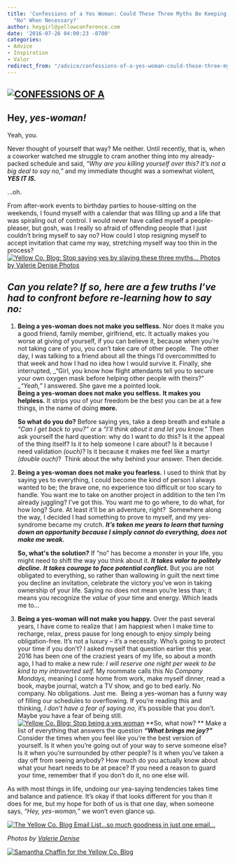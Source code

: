 ```yaml
---
title: 'Confessions of a Yes Woman: Could These Three Myths Be Keeping You from Saying
  "No" When Necessary?'
author: heygirl@yellowconference.com
date: '2016-07-26 04:00:23 -0700'
categories:
- Advice
- Inspiration
- Valor
redirect_from: "/advice/confessions-of-a-yes-woman-could-these-three-myths-be-keeping-you-from-saying-no-when-necessary/"
---
```


## [![CONFESSIONS OF A ](http://yellowconference.com/wp-content/uploads/2016/07/BLOG-IMAGE.jpg)](http://yellowconference.com/wp-content/uploads/2016/07/BLOG-IMAGE.jpg)

## Hey, _yes-woman!_

Yeah, you.

Never thought of yourself that way? Me neither. Until recently, that is, when a coworker watched me struggle to cram another thing into my already-packed schedule and said, _“Why are you killing yourself over this? It’s not a big deal to say no,”_ and my immediate thought was a somewhat violent, **_YES IT IS._**

…oh.

From after-work events to birthday parties to house-sitting on the weekends, I found myself with a calendar that was filling up and a life that was spiraling out of control. I would never have called myself a people-pleaser, but gosh, was I really so afraid of offending people that I just couldn’t bring myself to say no? How could I stop resigning myself to accept invitation that came my way, stretching myself way too thin in the process?[  
](http://yellowconference.com/wp-content/uploads/2016/07/ValerieDenisePhotos-39.jpg)[![Yellow Co. Blog: Stop saying yes by slaying these three myths... Photos by Valerie Denise Photos](http://yellowconference.com/wp-content/uploads/2016/07/ValerieDenisePhotos-5.jpg)](http://yellowconference.com/wp-content/uploads/2016/07/ValerieDenisePhotos-5.jpg)

## _Can you relate? If so, here are a few truths I’ve had to confront before re-learning how to say no:_

1.  **Being a yes-woman does not make you selfless.** Nor does it make you a good friend, family member, girlfriend, etc. It actually makes you worse at giving of yourself, if you can believe it, because when you’re not taking care of you, you can’t take care of other people.  The other day, I was talking to a friend about all the things I’d overcommitted to that week and how I had no idea how I would survive it. Finally, she interrupted, _“Girl, you know how flight attendants tell you to secure your own oxygen mask before helping other people with theirs?”  
    __“Yeah,”_ I answered. She gave me a pointed look.  
    **Being a yes-woman does not make you selfless.** **It makes you helpless.** It strips you of your freedom be the best you can be at a few things, in the name of doing __more.__

    **So what do you do?** Before saying yes, take a deep breath and exhale a _“Can I get back to you?”_ or a _“I’ll think about it and let you know.”_ Then ask yourself the hard question: why do I want to do this? Is it the appeal of the thing itself? Is it to help someone I care about? Is it because I need validation _(ouch)_? Is it because it makes me feel like a martyr _(double ouch)_?  Think about the why behind your answer. Then decide.

3.  **Being a yes-woman does not make you fearless.** I used to think that by saying yes to everything, I could become the kind of person I always wanted to be; the brave one, no experience too difficult or too scary to handle. You want me to take on another project in addition to the ten I’m already juggling? I’ve got this. You want me to go where, to do what, for how long? Sure. At least it’ll be an adventure, right?  Somewhere along the way, I decided I had something to prove to myself, and my yes-syndrome became my crutch. ****_It’s taken me years to learn that turning down an opportunity because I simply cannot do everything, does not make me weak._****

    **So, what's the solution?** If “no” has become a monster in your life, you might need to shift the way you think about it. _**It takes valor to politely decline.**_ **_It takes courage to face potential conflict_.** But you are not obligated to everything, so rather than wallowing in guilt the next time you decline an invitation, celebrate the victory you’ve won in taking ownership of your life. Saying no does not mean you’re less than; it means you recognize the _value_ of your time and energy. Which leads me to…

5.  **Being a yes-woman will not make you happy.** Over the past several years, I have come to realize that I am happiest when I make time to recharge, relax, press pause for long enough to enjoy simply being obligation-free. It’s not a luxury – it’s a necessity. Who’s going to protect your time if you don’t? I asked myself that question earlier this year. 2016 has been one of the craziest years of my life, so about a month ago, I had to make a new rule: _I will reserve one night per week to be kind to my introverted self._ My roommate calls this _No Company Mondays,_ meaning I come home from work, make myself dinner, read a book, maybe journal, watch a TV show, and go to bed early. No company. No obligations. Just me.  Being a yes-woman has a funny way of filling our schedules to overflowing. If you’re reading this and thinking, _I don’t have a fear of saying no,_ it’s possible that you don’t. Maybe you have a fear of being still.[![Yellow Co. Blog: Stop being a yes woman](http://yellowconference.com/wp-content/uploads/2016/07/ValerieDenisePhotos-38.jpg)](http://yellowconference.com/wp-content/uploads/2016/07/ValerieDenisePhotos-38.jpg) **So, what now? ** Make a list of everything that answers the question **_“What brings me joy?”_** Consider the times when you feel like you’re the best version of yourself. Is it when you’re going out of your way to serve someone else? Is it when you’re surrounded by other people? Is it when you’ve taken a day off from seeing anybody? How much do you actually know about what your heart needs to be at peace? If you need a reason to guard your time, remember that if you don’t do it, no one else will.

As with most things in life, undoing our yea-saying tendencies takes time and balance and patience. It’s okay if that looks different for you than it does for me, but my hope for both of us is that one day, when someone says, _“Hey, yes-woman,”_ we won’t even glance up.

[![The Yellow Co. Blog Email List...so much goodness in just one email...](http://yellowconference.com/wp-content/uploads/2016/07/EMAIL-LIST.png)](http://yellowconference.us3.list-manage2.com/subscribe?u=3f8e45f74e0653e404965e2ef&id=7cb1ced4ff)

_Photos by [Valerie Denise](http://www.valeriedenisephotos.com/)_

[![Samantha Chaffin for the Yellow Co. Blog](http://yellowconference.com/wp-content/uploads/2016/07/Samantha-Chaffin.jpg)](https://herinklings.wordpress.com/2016/07/16/lets-have-breakfast-a-post-on-self-care/)

